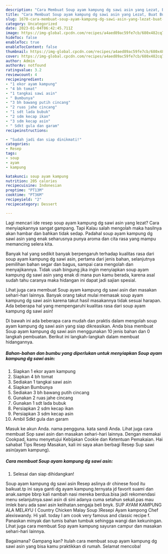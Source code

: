 ```yaml
---
description: "Cara Membuat Soup ayam kampung dg sawi asin yang Lezat, Buat Buka Puasa Lezat Sekali"
title: "Cara Membuat Soup ayam kampung dg sawi asin yang Lezat, Buat Buka Puasa Lezat Sekali"
slug: 1670-cara-membuat-soup-ayam-kampung-dg-sawi-asin-yang-lezat-buat-buka-puasa-lezat-sekali
category: Uncategorized
date: 2023-01-04T06:42:45.711Z
image: https://img-global.cpcdn.com/recipes/a4aed89ac59fe7cb/680x482cq70/soup-ayam-kampung-dg-sawi-asin-foto-resep-utama.jpg
hideToc: false
enableToc: true
enableTocContent: false
thumbnail: https://img-global.cpcdn.com/recipes/a4aed89ac59fe7cb/680x482cq70/soup-ayam-kampung-dg-sawi-asin-foto-resep-utama.jpg
cover: https://img-global.cpcdn.com/recipes/a4aed89ac59fe7cb/680x482cq70/soup-ayam-kampung-dg-sawi-asin-foto-resep-utama.jpg
author: Admin
authorAv: notfound
ratingvalue: 3.2
reviewcount: 4
recipeingredient:
- "1 ekor ayam kampung"
- "4 bh tomat"
- "1 tangkai sawi asin"
- " Bumbunya"
- "3 bh bawang putih cincang"
- "2 ruas jahe cincang"
- "1 sdt lada bubuk"
- "2 sdm kecap ikan"
- "3 sdm kecap asin"
- " Sdkt gula dan garam"
recipeinstructions:

- "Sudah jadi dan siap dinikmati!"
categories:
- Resep
tags:
- soup
- ayam
- kampung

katakunci: soup ayam kampung 
nutrition: 205 calories
recipecuisine: Indonesian
preptime: "PT13M"
cooktime: "PT36M"
recipeyield: "2"
recipecategory: Dessert

---
```



Lagi mencari ide resep soup ayam kampung dg sawi asin yang lezat? Cara menyiapkannya sangat gampang. Tapi Kalau salah mengolah maka hasilnya akan hambar dan bahkan tidak sedap. Padahal soup ayam kampung dg sawi asin yang enak seharusnya punya aroma dan cita rasa yang mampu memancing selera kita.


Banyak hal yang sedikit banyak berpengaruh terhadap kualitas rasa dari soup ayam kampung dg sawi asin, pertama dari jenis bahan, selanjutnya pemilihan bahan segar dan bagus, sampai cara mengolah dan menyajikannya. Tidak usah bingung jika ingin menyiapkan soup ayam kampung dg sawi asin yang enak di mana pun kamu berada, karena asal sudah tahu caranya maka hidangan ini dapat jadi sajian spesial.

Lihat juga cara membuat Soup ayam kampung dg sawi asin dan masakan sehari-hari lainnya. Banyak orang takut mulai memasak soup ayam kampung dg sawi asin karena takut hasil masakannya tidak sesuai harapan. Ada beberapa hal yang mempengaruhi kualitas rasa dari soup ayam kampung dg sawi asin!


Di bawah ini ada beberapa cara mudah dan praktis dalam mengolah soup ayam kampung dg sawi asin yang siap dikreasikan. Anda bisa membuat Soup ayam kampung dg sawi asin menggunakan 10 jenis bahan dan 0 langkah pembuatan. Berikut ini langkah-langkah dalam membuat hidangannya.

<!--inarticleads1-->

##### Bahan-bahan dan bumbu yang diperlukan untuk menyiapkan Soup ayam kampung dg sawi asin:

1. Siapkan 1 ekor ayam kampung
1. Siapkan 4 bh tomat
1. Sediakan 1 tangkai sawi asin
1. Siapkan  Bumbunya
1. Sediakan 3 bh bawang putih cincang
1. Gunakan 2 ruas jahe cincang
1. Gunakan 1 sdt lada bubuk
1. Persiapkan 2 sdm kecap ikan
1. Persiapkan 3 sdm kecap asin
1. Ambil  Sdkt gula dan garam


Masuk ke akun Anda. nama pengguna. kata sandi Anda. Lihat juga cara membuat Sop sawi asin dan masakan sehari-hari lainnya. Dengan memakai Cookpad, kamu menyetujui Kebijakan Cookie dan Ketentuan Pemakaian. Hai sahabat Tips Resep Masakan, kali ini saya akan berbagi Resep Sup sawi asin(ayam kampung). 

<!--inarticleads2-->

##### Cara membuat Soup ayam kampung dg sawi asin:


1. Selesai dan siap dihidangkan!

Soup ayam kampung dg sawi asin Resep aslinya dr chinese food itu baikuat.tp ini saya ganti dg ayam kampung.ternyata jd favorit suami dan anak.sampe bbrp kali nambah nasi mereka berdua.bisa jadi rekomendasi menu selanjutnya.sawi asin di sini adanya cuma setahun sekali.pas mau imlek baru ada sawi asin kelihatan.sengaja beli bnyk. SUP AYAM KAMPUNG ALA MELAYU ( Country Chicken Malay Soup )Resepi Ayam kampong Chef alexiswandy. Hi yall. today I am cook very famous and classic recipe f. Panaskan minyak dan tumis bahan tumbuk sehingga wangi dan kekuningan. Lihat juga cara membuat Sop ayam kampung sayuran campur dan masakan sehari-hari lainnya. 

Bagaimana? Gampang kan? Itulah cara membuat soup ayam kampung dg sawi asin yang bisa kamu praktikkan di rumah. Selamat mencoba!
